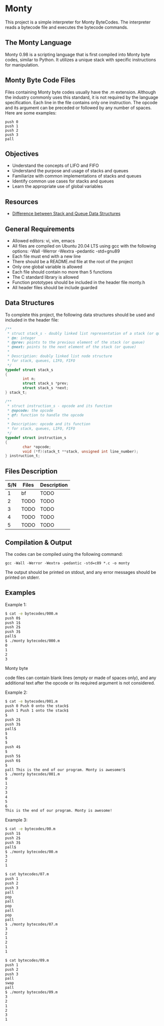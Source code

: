 # Monty

This project is a simple interpreter for Monty ByteCodes. The interpreter reads a bytecode file and executes the bytecode commands.

## The Monty Language

Monty 0.98 is a scripting language that is first compiled into Monty byte codes, similar to Python. It utilizes a unique stack with specific instructions for manipulation.

## Monty Byte Code Files

Files containing Monty byte codes usually have the .m extension. Although the industry commonly uses this standard, it is not required by the language specification. Each line in the file contains only one instruction. The opcode and its argument can be preceded or followed by any number of spaces. Here are some examples:

```
push 0
push 1
push 2
push 3
pall
```

## Objectives

- Understand the concepts of LIFO and FIFO
- Understand the purpose and usage of stacks and queues
- Familiarize with common implementations of stacks and queues
- Identify common use cases for stacks and queues
- Learn the appropriate use of global variables

## Resources

- [Difference between Stack and Queue Data Structures](https://www.educative.io/edpresso/difference-between-stack-and-queue-data-structures)

## General Requirements

- Allowed editors: vi, vim, emacs
- All files are compiled on Ubuntu 20.04 LTS using gcc with the following options: -Wall -Werror -Wextra -pedantic -std=gnu89
- Each file must end with a new line
- There should be a README.md file at the root of the project
- Only one global variable is allowed
- Each file should contain no more than 5 functions
- The C standard library is allowed
- Function prototypes should be included in the header file monty.h
- All header files should be include guarded

## Data Structures

To complete this project, the following data structures should be used and included in the header file:

```c
/**
 * struct stack_s - doubly linked list representation of a stack (or queue)
 * @n: integer
 * @prev: points to the previous element of the stack (or queue)
 * @next: points to the next element of the stack (or queue)
 *
 * Description: doubly linked list node structure
 * for stack, queues, LIFO, FIFO
 */
typedef struct stack_s
{
        int n;
        struct stack_s *prev;
        struct stack_s *next;
} stack_t;

/**
 * struct instruction_s - opcode and its function
 * @opcode: the opcode
 * @f: function to handle the opcode
 *
 * Description: opcode and its function
 * for stack, queues, LIFO, FIFO
 */
typedef struct instruction_s
{
        char *opcode;
        void (*f)(stack_t **stack, unsigned int line_number);
} instruction_t;
```

## Files Description

S/N | Files | Description
--- | ----- | -----------
1   | bf    | TODO
2   | TODO  | TODO
3   | TODO  | TODO
4   | TODO  | TODO
5   | TODO  | TODO

## Compilation & Output

The codes can be compiled using the following command:

```
gcc -Wall -Werror -Wextra -pedantic -std=c89 *.c -o monty
```

The output should be printed on stdout, and any error messages should be printed on stderr.

## Examples

Example 1:

```bash
$ cat -e bytecodes/000.m
push 0$
push 1$
push 2$
push 3$
pall$
$ ./monty bytecodes/000.m
0
1
2
3
```

Monty byte

 code files can contain blank lines (empty or made of spaces only), and any additional text after the opcode or its required argument is not considered.

Example 2:

```bash
$ cat -e bytecodes/001.m
push 0 Push 0 onto the stack$
push 1 Push 1 onto the stack$
$
push 2$
push 3$
pall$
$
$
$
push 4$
$
push 5$
push 6$
$
pall This is the end of our program. Monty is awesome!$
$ ./monty bytecodes/001.m
0
1
2
3
4
5
6
This is the end of our program. Monty is awesome!
```

Example 3:

```bash
$ cat -e bytecodes/00.m
push 1$
push 2$
push 3$
pall$
$ ./monty bytecodes/00.m
3
2
1
```

```bash
$ cat bytecodes/07.m
push 1
push 2
push 3
pall
pop
pall
pop
pall
pop
pall
$ ./monty bytecodes/07.m
3
2
1
2
1
1
```

```bash
$ cat bytecodes/09.m
push 1
push 2
push 3
pall
swap
pall
$ ./monty bytecodes/09.m
3
2
1
2
3
1
```